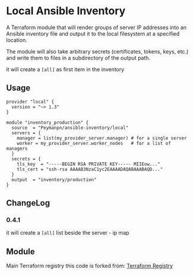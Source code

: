 # Local Ansible Inventory

A Terraform module that will render groups of server IP addresses into an Ansible inventory file and output it to the local filesystem at a specified location.

The module will also take arbitrary secrets (certificates, tokens, keys, etc.) and write them to files in a subdirectory of the output path.

it will create a `[all]` as first item in the inventory

## Usage

```hcl
provider "local" {
  version = "~> 1.3"
}

module "inventory_production" {
  source  = "Peymanpn/ansible-inventory/local"
  servers = {
    manager = list(my_provider_server.manager) # for a single server
    worker = my_provider_server.worker_nodes   # for a list of managers 
  }
  secrets = {
    tls_key  = "-----BEGIN RSA PRIVATE KEY----- MIIEow..."
    tls_cert = "ssh-rsa AAAAB3NzaC1yc2EAAAADAQABAAABAQD..."
  }
  output  = "inventory/production"
}
```

## ChangeLog

### 0.4.1

it will create a `[all]` list beside the server - ip map

## Module

Main Terraform registry this code is forked from: [Terraform Registry](https://registry.terraform.io/modules/gendall)
